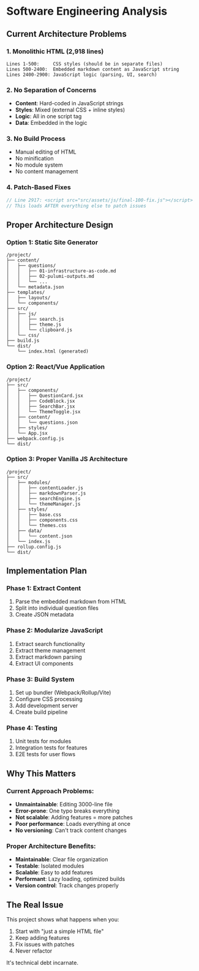 # Software Engineering Analysis

## Current Architecture Problems

### 1. **Monolithic HTML (2,918 lines)**
```
Lines 1-500:     CSS styles (should be in separate files)
Lines 500-2400:  Embedded markdown content as JavaScript string
Lines 2400-2900: JavaScript logic (parsing, UI, search)
```

### 2. **No Separation of Concerns**
- **Content**: Hard-coded in JavaScript strings
- **Styles**: Mixed (external CSS + inline styles)
- **Logic**: All in one script tag
- **Data**: Embedded in the logic

### 3. **No Build Process**
- Manual editing of HTML
- No minification
- No module system
- No content management

### 4. **Patch-Based Fixes**
```javascript
// Line 2917: <script src="src/assets/js/final-100-fix.js"></script>
// This loads AFTER everything else to patch issues
```

## Proper Architecture Design

### Option 1: Static Site Generator
```
/project/
├── content/
│   ├── questions/
│   │   ├── 01-infrastructure-as-code.md
│   │   ├── 02-pulumi-outputs.md
│   │   └── ...
│   └── metadata.json
├── templates/
│   ├── layouts/
│   └── components/
├── src/
│   ├── js/
│   │   ├── search.js
│   │   ├── theme.js
│   │   └── clipboard.js
│   └── css/
├── build.js
└── dist/
    └── index.html (generated)
```

### Option 2: React/Vue Application
```
/project/
├── src/
│   ├── components/
│   │   ├── QuestionCard.jsx
│   │   ├── CodeBlock.jsx
│   │   ├── SearchBar.jsx
│   │   └── ThemeToggle.jsx
│   ├── content/
│   │   └── questions.json
│   ├── styles/
│   └── App.jsx
├── webpack.config.js
└── dist/
```

### Option 3: Proper Vanilla JS Architecture
```
/project/
├── src/
│   ├── modules/
│   │   ├── contentLoader.js
│   │   ├── markdownParser.js
│   │   ├── searchEngine.js
│   │   └── themeManager.js
│   ├── styles/
│   │   ├── base.css
│   │   ├── components.css
│   │   └── themes.css
│   ├── data/
│   │   └── content.json
│   └── index.js
├── rollup.config.js
└── dist/
```

## Implementation Plan

### Phase 1: Extract Content
1. Parse the embedded markdown from HTML
2. Split into individual question files
3. Create JSON metadata

### Phase 2: Modularize JavaScript
1. Extract search functionality
2. Extract theme management
3. Extract markdown parsing
4. Extract UI components

### Phase 3: Build System
1. Set up bundler (Webpack/Rollup/Vite)
2. Configure CSS processing
3. Add development server
4. Create build pipeline

### Phase 4: Testing
1. Unit tests for modules
2. Integration tests for features
3. E2E tests for user flows

## Why This Matters

### Current Approach Problems:
- **Unmaintainable**: Editing 3000-line file
- **Error-prone**: One typo breaks everything
- **Not scalable**: Adding features = more patches
- **Poor performance**: Loads everything at once
- **No versioning**: Can't track content changes

### Proper Architecture Benefits:
- **Maintainable**: Clear file organization
- **Testable**: Isolated modules
- **Scalable**: Easy to add features
- **Performant**: Lazy loading, optimized builds
- **Version control**: Track changes properly

## The Real Issue

This project shows what happens when you:
1. Start with "just a simple HTML file"
2. Keep adding features
3. Fix issues with patches
4. Never refactor

It's technical debt incarnate.